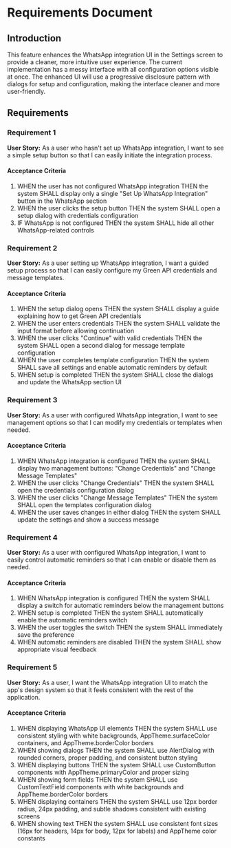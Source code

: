 # Requirements Document

## Introduction

This feature enhances the WhatsApp integration UI in the Settings screen to provide a cleaner, more intuitive user experience. The current implementation has a messy interface with all configuration options visible at once. The enhanced UI will use a progressive disclosure pattern with dialogs for setup and configuration, making the interface cleaner and more user-friendly.

## Requirements

### Requirement 1

**User Story:** As a user who hasn't set up WhatsApp integration, I want to see a simple setup button so that I can easily initiate the integration process.

#### Acceptance Criteria

1. WHEN the user has not configured WhatsApp integration THEN the system SHALL display only a single "Set Up WhatsApp Integration" button in the WhatsApp section
2. WHEN the user clicks the setup button THEN the system SHALL open a setup dialog with credentials configuration
3. IF WhatsApp is not configured THEN the system SHALL hide all other WhatsApp-related controls

### Requirement 2

**User Story:** As a user setting up WhatsApp integration, I want a guided setup process so that I can easily configure my Green API credentials and message templates.

#### Acceptance Criteria

1. WHEN the setup dialog opens THEN the system SHALL display a guide explaining how to get Green API credentials
2. WHEN the user enters credentials THEN the system SHALL validate the input format before allowing continuation
3. WHEN the user clicks "Continue" with valid credentials THEN the system SHALL open a second dialog for message template configuration
4. WHEN the user completes template configuration THEN the system SHALL save all settings and enable automatic reminders by default
5. WHEN setup is completed THEN the system SHALL close the dialogs and update the WhatsApp section UI

### Requirement 3

**User Story:** As a user with configured WhatsApp integration, I want to see management options so that I can modify my credentials or templates when needed.

#### Acceptance Criteria

1. WHEN WhatsApp integration is configured THEN the system SHALL display two management buttons: "Change Credentials" and "Change Message Templates"
2. WHEN the user clicks "Change Credentials" THEN the system SHALL open the credentials configuration dialog
3. WHEN the user clicks "Change Message Templates" THEN the system SHALL open the templates configuration dialog
4. WHEN the user saves changes in either dialog THEN the system SHALL update the settings and show a success message

### Requirement 4

**User Story:** As a user with configured WhatsApp integration, I want to easily control automatic reminders so that I can enable or disable them as needed.

#### Acceptance Criteria

1. WHEN WhatsApp integration is configured THEN the system SHALL display a switch for automatic reminders below the management buttons
2. WHEN setup is completed THEN the system SHALL automatically enable the automatic reminders switch
3. WHEN the user toggles the switch THEN the system SHALL immediately save the preference
4. WHEN automatic reminders are disabled THEN the system SHALL show appropriate visual feedback

### Requirement 5

**User Story:** As a user, I want the WhatsApp integration UI to match the app's design system so that it feels consistent with the rest of the application.

#### Acceptance Criteria

1. WHEN displaying WhatsApp UI elements THEN the system SHALL use consistent styling with white backgrounds, AppTheme.surfaceColor containers, and AppTheme.borderColor borders
2. WHEN showing dialogs THEN the system SHALL use AlertDialog with rounded corners, proper padding, and consistent button styling
3. WHEN displaying buttons THEN the system SHALL use CustomButton components with AppTheme.primaryColor and proper sizing
4. WHEN showing form fields THEN the system SHALL use CustomTextField components with white backgrounds and AppTheme.borderColor borders
5. WHEN displaying containers THEN the system SHALL use 12px border radius, 24px padding, and subtle shadows consistent with existing screens
6. WHEN showing text THEN the system SHALL use consistent font sizes (16px for headers, 14px for body, 12px for labels) and AppTheme color constants
